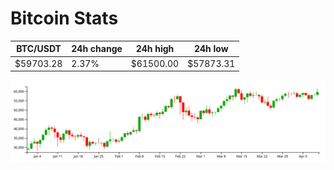 # Bitcoin Stats

BTC/USDT|24h change|24h high|24h low|
|---|---|---|---|
|$59703.28|2.37%|$61500.00|$57873.31|

<img src="./chart.svg">
